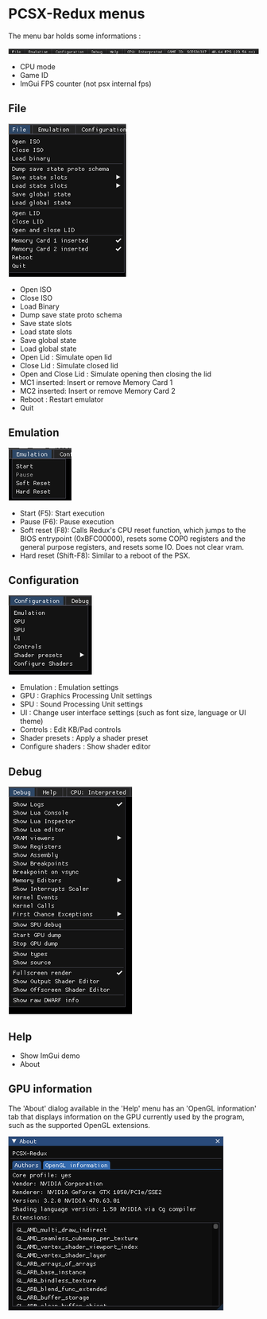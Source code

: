 # PCSX-Redux menus

The menu bar holds some informations :

![file menu](./images/pcsx_menu_oview.png)

  * CPU mode
  * Game ID
  * ImGui FPS counter (not psx internal fps)

## File

![file menu](./images/pcsx_menu_file.png)

  * Open ISO
  * Close ISO
  * Load Binary
  * Dump save state proto schema
  * Save state slots
  * Load state slots
  * Save global state
  * Load global state
  * Open Lid : Simulate open lid
  * Close Lid : Simulate closed lid
  * Open and Close Lid : Simulate opening then closing the lid
  * MC1 inserted: Insert or remove Memory Card 1
  * MC2 inserted: Insert or remove Memory Card 2
  * Reboot : Restart emulator
  * Quit

## Emulation

![emulation menu](./images/pcsx_menu_emu.png)

  * Start (F5): Start execution
  * Pause (F6): Pause execution
  * Soft reset (F8): Calls Redux's CPU reset function, which jumps to the BIOS entrypoint (0xBFC00000), resets some COP0 registers and the general purpose registers, and resets some IO. Does not clear vram.
  * Hard reset (Shift-F8): Similar to a reboot of the PSX.

## Configuration

![configuration menu](./images/pcsx_menu_config.png)

  * Emulation : Emulation settings
  * GPU : Graphics Processing Unit settings
  * SPU : Sound Processing Unit settings
  * UI : Change user interface settings (such as font size, language or UI theme)
  * Controls : Edit KB/Pad controls
  * Shader presets : Apply a shader preset
  * Configure shaders : Show shader editor
## Debug

![debug menu](./images/pcsx_menu_debug.png)

## Help

  * Show ImGui demo
  * About

## GPU information

The 'About' dialog available in the 'Help' menu has an 'OpenGL information' tab that displays information on the GPU currently used by the program, such as the supported OpenGL extensions.

![GPU infos](./images/gpu_infos.png)
